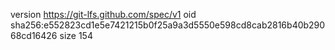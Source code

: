 version https://git-lfs.github.com/spec/v1
oid sha256:e552823cd1e5e7421215b0f25a9a3d5550e598cd8cab2816b40b29068cd16426
size 154
